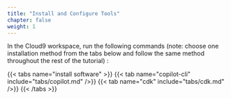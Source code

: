 ```yaml
---
title: "Install and Configure Tools"
chapter: false
weight: 1
---
```


In the Cloud9 workspace, run the following commands (note: choose one installation method from the tabs below and follow the same method throughout the rest of the tutorial) :

{{< tabs name="install software" >}}
{{< tab name="copilot-cli" include="tabs/copilot.md" />}}
{{< tab name="cdk" include="tabs/cdk.md" />}}
{{< /tabs >}}
